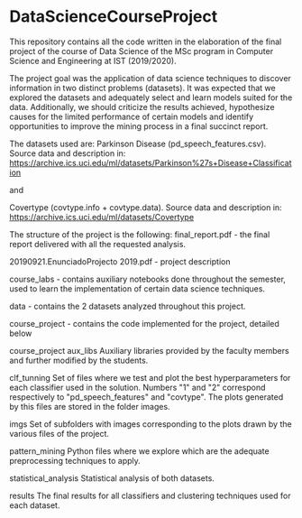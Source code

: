 # DataScienceCourseProject

This repository contains all the code written in the elaboration of the final project of the course of Data Science of the MSc program in Computer Science and Engineering at IST (2019/2020).

The project goal was the application of data science techniques to discover information in two distinct problems (datasets). It was expected that we explored the datasets and adequately select and learn models suited for the data. Additionally, we should criticize the results achieved, hypothesize causes for the limited performance of certain models and identify opportunities to improve the mining process in a final succinct report.

The datasets used are:
Parkinson Disease (pd_speech_features.csv). Source data and description in: https://archive.ics.uci.edu/ml/datasets/Parkinson%27s+Disease+Classification

and

Covertype (covtype.info + covtype.data). Source data and description in: https://archive.ics.uci.edu/ml/datasets/Covertype

The structure of the project is the following:
final_report.pdf - the final report delivered with all the requested analysis.

20190921.EnunciadoProjecto 2019.pdf - project description

course_labs - contains auxiliary notebooks done throughout the semester, used to learn the implementation of certain data science techniques.

data - contains the 2 datasets analyzed throughout this project.

course_project - contains the code implemented for the project, detailed below

course_project
aux_libs
Auxiliary libraries provided by the faculty members and further modified by the students.

clf_tunning
Set of files where we test and plot the best hyperparameters for each classifier used in the solution. Numbers "1" and "2" correspond respectively to "pd_speech_features" and "covtype". The plots generated by this files are stored in the folder images.

imgs
Set of subfolders with images corresponding to the plots drawn by the various files of the project.

pattern_mining
Python files where we explore which are the adequate preprocessing techniques to apply.

statistical_analysis
Statistical analysis of both datasets.

results
The final results for all classifiers and clustering techniques used for each dataset.

